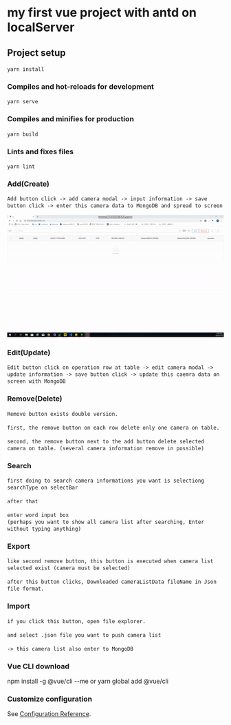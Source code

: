 # my first vue project with antd on localServer

## Project setup
```
yarn install
```

### Compiles and hot-reloads for development
```
yarn serve
```

### Compiles and minifies for production
```
yarn build
```

### Lints and fixes files
```
yarn lint
```

### Add(Create)
```
Add button click -> add camera modal -> input information -> save button click -> enter this camera data to MongoDB and spread to screen
```
![Camera Add](https://github.com/dndud2906/first_local_vue_project/blob/master/example/add.gif)

### Edit(Update)
```
Edit button click on operation row at table -> edit camera modal -> update information -> save button click -> update this caemra data on screen with MongoDB
```

### Remove(Delete)
```
Remove button exists double version.

first, the remove button on each row delete only one camera on table.

second, the remove button next to the add button delete selected camera on table. (several camera information remove in possible)
```

### Search
```
first doing to search camera informations you want is selectiong searchType on selectBar

after that

enter word input box
(perhaps you want to show all camera list after searching, Enter without typing anything)
```

### Export
```
like second remove button, this button is executed when camera list selected exist (camera must be selected)

after this button clicks, Downloaded cameraListData fileName in Json file format.
```

### Import
```
if you click this button, open file explorer.

and select .json file you want to push camera list

-> this camera list also enter to MongoDB
```

### Vue CLI download
npm install -g @vue/cli     --me
or
yarn global add @vue/cli

### Customize configuration
See [Configuration Reference](https://cli.vuejs.org/config/).
